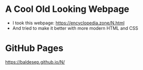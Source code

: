 # A Cool Old Looking Webpage

- I took this webpage: https://encyclopedia.zone/N.html
- And tried to make it better with more modern HTML and CSS

# GitHub Pages

https://baldesep.github.io/N/
